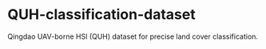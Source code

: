 # QUH-classification-dataset
Qingdao UAV-borne HSI (QUH) dataset for precise land cover classification.
